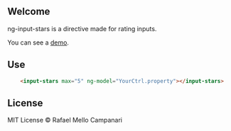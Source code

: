 ## Welcome

ng-input-stars is a directive made for rating inputs.

You can see a [demo](http://lab.rafamello.com/ng-input-stars).

## Use


```html
	<input-stars max="5" ng-model="YourCtrl.property"></input-stars>
```

## License

MIT License © Rafael Mello Campanari
